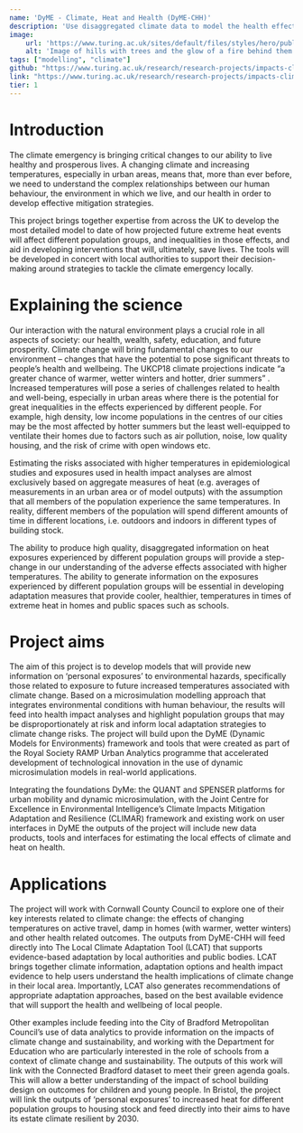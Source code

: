 ```yaml
---
name: 'DyME - Climate, Heat and Health (DyME-CHH)'
description: 'Use disaggregated climate data to model the health effects of heat exposure in different population groups, based on where they live and how they move '
image:
    url: 'https://www.turing.ac.uk/sites/default/files/styles/hero/public/2021-12/marek-piwnicki-2kqxgrgunzq-unsplash.jpg?itok=FXDUcYO4'
    alt: 'Image of hills with trees and the glow of a fire behind them'
tags: ["modelling", "climate"]
github: "https://www.turing.ac.uk/research/research-projects/impacts-climate-change-and-heat-health"
link: "https://www.turing.ac.uk/research/research-projects/impacts-climate-change-and-heat-health"
tier: 1
---
```


# Introduction

The climate emergency is bringing critical changes to our ability to live healthy and prosperous lives.  A changing climate and increasing temperatures, especially in urban areas, means that, more than ever before, we need to understand the complex relationships between our human behaviour, the environment in which we live, and our health in order to develop effective mitigation strategies.

This project brings together expertise from across the UK to develop the most detailed model to date of how projected future extreme heat events will affect different population groups, and inequalities in those effects, and aid in developing interventions that will, ultimately, save lives. The tools will be developed in concert with local authorities to support their decision-making around strategies to tackle the climate emergency locally.

# Explaining the science

Our interaction with the natural environment plays a crucial role in all aspects of society: our health, wealth, safety, education, and future prosperity. Climate change will bring fundamental changes to our environment – changes that have the potential to pose significant threats to people’s health and wellbeing. The UKCP18 climate projections indicate “a greater chance of warmer, wetter winters and hotter, drier summers” . Increased temperatures will pose a series of challenges related to health and well-being, especially in urban areas where there is the potential for great inequalities in the effects experienced by different people. For example, high density, low income populations in the centres of our cities may be the most affected by hotter summers but the least well-equipped to ventilate their homes due to factors such as air pollution, noise, low quality housing, and the risk of crime with open windows etc.

Estimating the risks associated with higher temperatures in epidemiological studies and exposures used in health impact analyses are almost exclusively based on aggregate measures of heat (e.g. averages of measurements in an urban area or of model outputs) with the assumption that all members of the population experience the same temperatures. In reality, different members of the population will spend different amounts of time in different locations, i.e. outdoors and indoors in different types of building stock.

The ability to produce high quality, disaggregated information on heat exposures experienced by different population groups will provide a step-change in our understanding of the adverse effects associated with higher temperatures. The ability to generate information on the exposures experienced by different population groups will be essential in developing adaptation measures that provide cooler, healthier, temperatures in times of extreme heat in homes and public spaces such as schools.

# Project aims

The aim of this project is to develop models that will provide new information on ‘personal exposures’ to environmental hazards, specifically those related to exposure to future increased temperatures associated with climate change. Based on a microsimulation modelling approach that integrates environmental conditions with human behaviour, the results will feed into health impact analyses and highlight population groups that may be disproportionately at risk and inform local adaptation strategies to climate change risks. The project will build upon the DyME (Dynamic Models for Environments) framework and tools that were created as part of the Royal Society RAMP Urban Analytics programme that accelerated development of technological innovation in the use of dynamic microsimulation models in real-world applications.

Integrating the foundations DyMe: the QUANT and SPENSER platforms for urban mobility and dynamic microsimulation, with the Joint Centre for Excellence in Environmental Intelligence’s Climate Impacts Mitigation Adaptation and Resilience (CLIMAR) framework and existing work on user interfaces in DyME the outputs of the project will include new data products, tools and interfaces for estimating the local effects of climate and heat on health.

# Applications

The project will work with Cornwall County Council to explore one of their key interests related to climate change: the effects of changing temperatures on active travel, damp in homes (with warmer, wetter winters) and other health related outcomes. The outputs from DyME-CHH will feed directly into The Local Climate Adaptation Tool (LCAT) that supports evidence-based adaptation by local authorities and public bodies. LCAT brings together climate information, adaptation options and health impact evidence to help users understand the health implications of climate change in their local area. Importantly, LCAT also generates recommendations of appropriate adaptation approaches, based on the best available evidence that will support the health and wellbeing of local people.

Other examples include feeding into the City of Bradford Metropolitan Council’s use of data analytics to provide information on the impacts of climate change and sustainability, and working with the Department for Education who are particularly interested in the role of schools from a context of climate change and sustainability. The outputs of this work will link with the Connected Bradford dataset to meet their green agenda goals. This will allow a better understanding of the impact of school building design on outcomes for children and young people. In Bristol, the project will link the outputs of ‘personal exposures’ to increased heat for different population groups to housing stock and feed directly into their aims to have its estate climate resilient by 2030.

